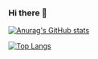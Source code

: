 ### Hi there 👋

<!--
**kxc0/kxc0** is a ✨ _special_ ✨ repository because its `README.md` (this file) appears on your GitHub profile.

Here are some ideas to get you started:

- 🔭 I’m currently working on ...
- 🌱 I’m currently learning ...
- 👯 I’m looking to collaborate on ...
- 🤔 I’m looking for help with ...
- 💬 Ask me about ...
- 📫 How to reach me: ...
- 😄 Pronouns: ...
- ⚡ Fun fact: ...
-->
<!-- GitHub 统计卡 -->
[![Anurag's GitHub stats](https://github-readme-stats.vercel.app/api?username=kxc0&show_icons=true&theme=THEME_NAME)](https://github.com/anuraghazra/github-readme-stats)
<!-- 热门语言卡 -->
[![Top Langs](https://github-readme-stats.vercel.app/api/top-langs/?username=kxc0)](https://github.com/anuraghazra/github-readme-stats)
